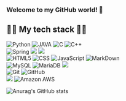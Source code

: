 ### Welcome to my GitHub world! 🚀

## 👨‍💻 My tech stack 👨‍💻

<img alt="Python" src ="https://img.shields.io/badge/Python-3776AB.svg?&style=for-the-badge&logo=Python&logoColor=white"/></a>
<img alt="JAVA" src ="https://img.shields.io/badge/JAVA-C9284D.svg?&style=for-the-badge&logo=java&logoColor=white"/></a>
<img alt="C" src ="https://img.shields.io/badge/C-3F5767?style=for-the-badge&logo=C&logoColor=white"/></a>
<img alt="C++" src ="https://img.shields.io/badge/C++-00599C?style=for-the-badge&logo=C%2B%2B&logoColor=white"/></a><br>
<img alt="Spring" src ="https://img.shields.io/badge/Spring-6DB33F.svg?style=for-the-badge&logo=Spring&logoColor=white"/>
<img src="https://img.shields.io/badge/springboot-6DB33F?style=for-the-badge&logo=springboot&logoColor=white">
<img src="https://img.shields.io/badge/springsecurity-6DB33F?style=for-the-badge&logo=springsecurity&logoColor=white"><br>
<img alt = "HTML5" src = "https://img.shields.io/badge/HTML5-E34F26?style=for-the-badge&logo=HTML5&logoColor=white"/></a>
<img alt = "CSS" src="https://img.shields.io/badge/CSS-1572B6?style=for-the-badge&logo=CSS3&logoColor=white"/></a>
<img alt="JavaScript" src ="https://img.shields.io/badge/JavaScript-F7DF1E.svg?&style=for-the-badge&logo=JavaScript&logoColor=white"/>
<img alt = "MarkDown" src="https://img.shields.io/badge/MarkDown-A5915F?style=for-the-badge&logo=MarkDown&logoColor=white"/><br>
<img alt=" MySQL" src ="https://img.shields.io/badge/MySQL-003545.svg?&style=for-the-badge&logo=MySQL&logoColor=white"/>
<img alt=" MariaDB" src ="https://img.shields.io/badge/MariaDB-1F305F.svg?&style=for-the-badge&logo=MariaDB&logoColor=white"/>
<img src="https://img.shields.io/badge/redis-DC382D?style=for-the-badge&logo=redis&logoColor=white"><br>
<img alt="Git" src ="https://img.shields.io/badge/Git-F05032.svg?&style=for-the-badge&logo=Git&logoColor=white"/>
<img alt="GitHub" src ="https://img.shields.io/badge/GitHub-181717.svg?&style=for-the-badge&logo=GitHub&logoColor=white"/><br>
<img src="https://img.shields.io/badge/macos-0A222E?style=for-the-badge&logo=macos&logoColor=white">
<img alt="Amazon AWS" src ="https://img.shields.io/badge/Amazon AWS-FF9900.svg?&style=for-the-badge&logo=Amazon AWS&logoColor=white"/>






![Anurag's GitHub stats](https://github-readme-stats.vercel.app/api?username=choidongkuen&show_icons=true&theme=radical)
